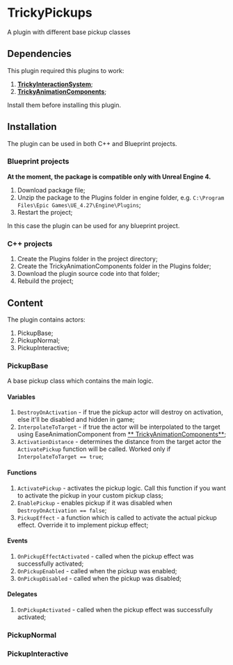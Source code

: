 # TrickyPickups

A plugin with different base pickup classes

## Dependencies

This plugin required this plugins to work:

1. [**TrickyInteractionSystem**](https://github.com/TrickyFatCat/TrickyInteractionSystem);
2. [**TrickyAnimationComponents**](https://github.com/TrickyFatCat/TrickyAnimationComponents);

Install them before installing this plugin.

## Installation

The plugin can be used in both C++ and Blueprint projects.

### Blueprint projects

**At the moment, the package is compatible only with Unreal Engine 4.**

1. Download package file;
2. Unzip the package to the Plugins folder in engine folder, e.g. `C:\Program Files\Epic Games\UE_4.27\Engine\Plugins`;
3. Restart the project;

In this case the plugin can be used for any blueprint project.

### C++ projects

1. Create the Plugins folder in the project directory;
2. Create the TrickyAnimationComponents folder in the Plugins folder;
3. Download the plugin source code into that folder;
4. Rebuild the project;

## Content

The plugin contains actors:

1. PickupBase;
2. PickupNormal;
3. PickupInteractive;

### PickupBase

A base pickup class which contains the main logic.

#### Variables

1. `DestroyOnActivation` - if true the pickup actor will destroy on activation, else it'll be disabled and hidden in game;
2. `InterpolateToTarget` - if true the actor will be interpolated to the target using EaseAnimationComponent from [**
   TrickyAnimationComponents**](https://github.com/TrickyFatCat/TrickyAnimationComponents);
3. `ActivationDistance` - determines the distance from the target actor the `ActivatePickup` function will be called.
   Worked only if `InterpolateToTarget == true`;

#### Functions

1. `ActivatePickup` - activates the pickup logic. Call this function if you want to activate the pickup in your custom
   pickup class;
2. `EnablePickup` - enables pickup if it was disabled when `DestroyOnActivation == false`;
3. `PickupEffect` - a function which is called to activate the actual pickup effect. Override it to implement pickup
   effect;

#### Events

1. `OnPickupEffectActivated` - called when the pickup effect was successfully activated;
2. `OnPickupEnabled` - called when the pickup was enabled;
3. `OnPickupDisabled` - called when the pickup was disabled;

#### Delegates

1. `OnPickupActivated` - called when the pickup effect was successfully activated;

### PickupNormal

### PickupInteractive